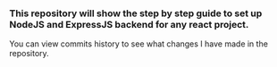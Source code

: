 ### This repository will show the step by step guide to set up NodeJS and ExpressJS backend for any react project.
You can view commits history to see what changes I have made in the repository.
